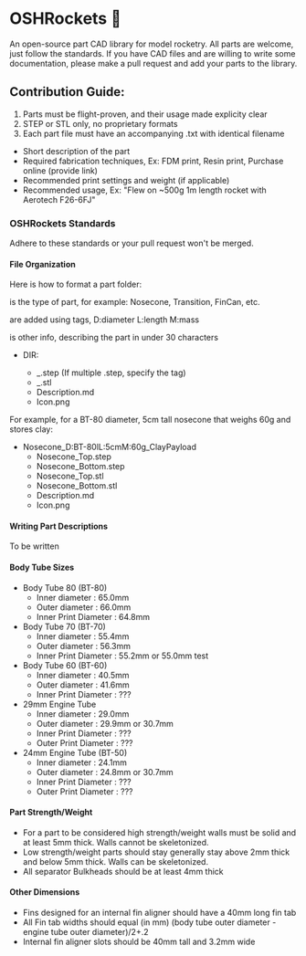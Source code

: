 # OSHRockets 🚀
An open-source part CAD library for model rocketry. All parts are welcome, just follow the standards.
If you have CAD files and are willing to write some documentation, please make a pull request and add your parts to the library. 

## Contribution Guide:
1. Parts must be flight-proven, and their usage made explicity clear
2. STEP or STL only, no proprietary formats
3. Each part file must have an accompanying .txt with identical filename
- Short description of the part
- Required fabrication techniques, Ex: FDM print, Resin print, Purchase online (provide link)
- Recommended print settings and weight (if applicable)
- Recommended usage, Ex: "Flew on ~500g 1m length rocket with Aerotech F26-6FJ"  

### OSHRockets Standards
Adhere to these standards or your pull request won't be merged.

#### File Organization
Here is how to format a part folder:

<PartName> is the type of part, for example: Nosecone, Transition, FinCan, etc.
 
<Specs> are added using tags, D:diameter L:length M:mass
 
<Info> is other info, describing the part in under 30 characters
 
 - DIR: <PartName>_<Specs>_<Info> 
   - <PartName>_<component>.step (If multiple .step, specify the <component> tag)
   - <PartName>_<component>.stl
   - Description.md
   - Icon.png

For example, for a BT-80 diameter, 5cm tall nosecone that weighs 60g and stores clay: 

 - Nosecone_D:BT-80lL:5cmM:60g_ClayPayload
   - Nosecone_Top.step
   - Nosecone_Bottom.step
   - Nosecone_Top.stl
   - Nosecone_Bottom.stl
   - Description.md
   - Icon.png

#### Writing Part Descriptions
To be written
 
#### Body Tube Sizes
 - Body Tube 80 (BT-80)
   - Inner diameter : 65.0mm
   - Outer diameter : 66.0mm
   - Inner Print Diameter : 64.8mm
 - Body Tube 70 (BT-70)
   - Inner diameter : 55.4mm
   - Outer diameter : 56.3mm
   - Inner Print Diameter : 55.2mm or 55.0mm test
 - Body Tube 60 (BT-60)
   - Inner diameter : 40.5mm
   - Outer diameter : 41.6mm
   - Inner Print Diameter : ???
 - 29mm Engine Tube
   - Inner diameter : 29.0mm
   - Outer diameter : 29.9mm or 30.7mm
   - Inner Print Diameter : ???
   - Outer Print Diameter : ???
 - 24mm Engine Tube (BT-50)
   - Inner diameter : 24.1mm
   - Outer diameter : 24.8mm or 30.7mm
   - Inner Print Diameter : ???
   - Outer Print Diameter : ???  

#### Part Strength/Weight

 - For a part to be considered high strength/weight walls must be solid and at least 5mm thick. Walls cannot be skeletonized.
 - Low strength/weight parts should stay generally stay above 2mm thick and below 5mm thick. Walls can be skeletonized.
 - All separator Bulkheads should be at least 4mm thick

#### Other Dimensions
 - Fins designed for an internal fin aligner should have a 40mm long fin tab
 - All Fin tab widths should equal (in mm) (body tube outer diameter - engine tube outer diameter)/2+.2
 - Internal fin aligner slots should be 40mm tall and 3.2mm wide
